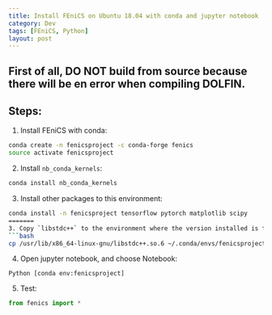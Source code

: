 ```yaml
---
title: Install FEniCS on Ubuntu 18.04 with conda and jupyter notebook
category: Dev
tags: [FEniCS, Python]
layout: post
---
```


## First of all, DO NOT build from source because there will be en error when compiling DOLFIN.

<!-- more -->

## Steps:
1. Install FEniCS with conda:
```bash
conda create -n fenicsproject -c conda-forge fenics
source activate fenicsproject
```

2. Install `nb_conda_kernels`:
```bash
conda install nb_conda_kernels
```

3. Install other packages to this environment:
```bash
conda install -n fenicsproject tensorflow pytorch matplotlib scipy
=======
3. Copy `libstdc++` to the environment where the version installed is too old:
```bash
cp /usr/lib/x86_64-linux-gnu/libstdc++.so.6 ~/.conda/envs/fenicsproject/lib/
```

4. Open jupyter notebook, and choose Notebook:
```
Python [conda env:fenicsproject]
```

5. Test:
```python
from fenics import *
```
